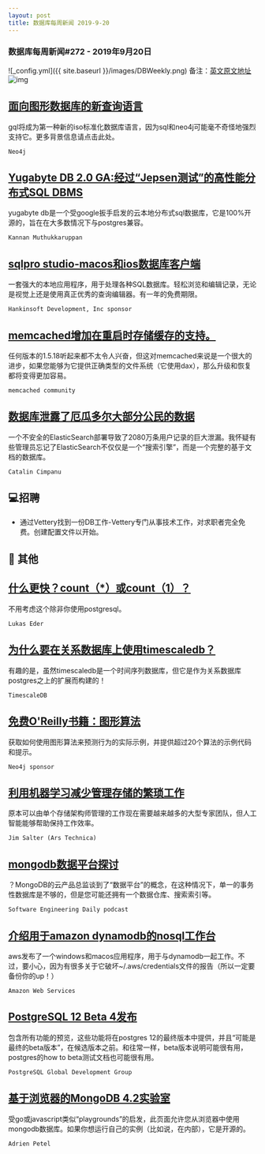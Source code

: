 ```yaml
---
layout: post
title: 数据库每周新闻 2019-9-20
---
```

### 数据库每周新闻#272 - 2019年9月20日
![_config.yml]({{ site.baseurl }}/images/DBWeekly.png)
备注：[英文原文地址](https://dbweekly.com/issues/272)
![img](https://res.cloudinary.com/cpress/image/upload/w_1280,e_sharpen:60/vuqkjdgjvjanqx1gnyjs.jpg)


## [面向图形数据库的新查询语言](https://dbweekly.com/link/77358/web)
gql将成为第一种新的iso标准化数据库语言，因为sql和neo4j可能毫不奇怪地强烈支持它。更多背景信息请点击此处。

`Neo4j`


## [Yugabyte DB 2.0 GA:经过“Jepsen测试”的高性能分布式SQL DBMS](https://dbweekly.com/link/77360/web)
yugabyte db是一个受google扳手启发的云本地分布式sql数据库，它是100%开源的，旨在在大多数情况下与postgres兼容。

`Kannan Muthukkaruppan`


## [sqlpro studio-macos和ios数据库客户端](https://dbweekly.com/link/77362/web)
一套强大的本地应用程序，用于处理各种SQL数据库。轻松浏览和编辑记录，无论是视觉上还是使用真正优秀的查询编辑器。有一年的免费期限。

`Hankinsoft Development, Inc sponsor`


## [memcached增加在重启时存储缓存的支持。](https://dbweekly.com/link/77363/web)
任何版本的1.5.18听起来都不太令人兴奋，但这对memcached来说是一个很大的进步，如果您能够为它提供正确类型的文件系统（它使用dax），那么升级和恢复都将变得更加容易。

`memcached community`


## [数据库泄露了厄瓜多尔大部分公民的数据](https://dbweekly.com/link/77366/web)
一个不安全的ElasticSearch部署导致了2080万条用户记录的巨大泄漏。我怀疑有些管理员忘记了ElasticSearch不仅仅是一个“搜索引擎”，而是一个完整的基于文档的数据库。

`Catalin Cimpanu`
## 💻招聘


- 通过Vettery找到一份DB工作-Vettery专门从事技术工作，对求职者完全免费。创建配置文件以开始。

## 📒 其他


## [什么更快？count（*）或count（1）？](https://dbweekly.com/link/77370/web)
不用考虑这个除非你使用postgresql。

`Lukas Eder`




## [为什么要在关系数据库上使用timescaledb？](https://dbweekly.com/link/77372/web)
有趣的是，虽然timescaledb是一个时间序列数据库，但它是作为关系数据库postgres之上的扩展而构建的！

`TimescaleDB`




## [免费O'Reilly书籍：图形算法](https://dbweekly.com/link/77374/web)
获取如何使用图形算法来预测行为的实际示例，并提供超过20个算法的示例代码和提示。

`Neo4j sponsor`




## [利用机器学习减少管理存储的繁琐工作](https://dbweekly.com/link/77376/web)
原本可以由单个存储架构师管理的工作现在需要越来越多的大型专家团队，但人工智能能够帮助保持工作效率。

`Jim Salter (Ars Technica)`




## [mongodb数据平台探讨](https://dbweekly.com/link/77378/web)
？MongoDB的云产品总监谈到了“数据平台”的概念，在这种情况下，单一的事务性数据库是不够的，但是您可能还拥有一个数据仓库、搜索索引等。

`Software Engineering Daily podcast`




## [介绍用于amazon dynamodb的nosql工作台](https://dbweekly.com/link/77380/web)
aws发布了一个windows和macos应用程序，用于与dynamodb一起工作。不过，要小心，因为有很多关于它破坏~/.aws/credentials文件的报告（所以一定要备份你的up！）

`Amazon Web Services`




## [PostgreSQL 12 Beta 4发布](https://dbweekly.com/link/77382/web)
包含所有功能的预览，这些功能将在postgres 12的最终版本中提供，并且“可能是最终的beta版本”，在候选版本之前。和往常一样，beta版本说明可能很有用，postgres的how to beta测试文档也可能很有用。

`PostgreSQL Global Development Group`




## [基于浏览器的MongoDB 4.2实验室](https://dbweekly.com/link/77388/web)
受go或javascript类似“playgrounds”的启发，此页面允许您从浏览器中使用mongodb数据库。如果你想运行自己的实例（比如说，在内部），它是开源的。

`Adrien Petel`


